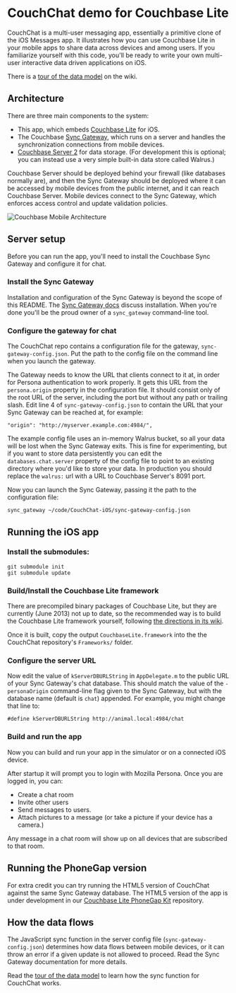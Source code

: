 # CouchChat demo for Couchbase Lite

CouchChat is a multi-user messaging app, essentially a primitive clone of the iOS Messages app. It illustrates how you can use Couchbase Lite in your mobile apps to share data across devices and among users. If you familiarize yourself with this code, you'll be ready to write your own multi-user interactive data driven applications on iOS.

There is a [tour of the data model](https://github.com/couchbaselabs/CouchChat-iOS/wiki/Chat-App-Data-Model) on the wiki.

## Architecture

There are three main components to the system:

* This app, which embeds [Couchbase Lite](https://github.com/couchbase/couchbase-lite-ios) for iOS.
* The Couchbase [Sync Gateway](https://github.com/couchbase/sync_gateway), which runs on a server and handles the synchronization connections from mobile devices.
* [Couchbase Server 2](http://www.couchbase.com/download) for data storage. (For development this is optional; you can instead use a very simple built-in data store called Walrus.)

Couchbase Server should be deployed behind your firewall (like databases normally are), and then the Sync Gateway should be deployed where it can be accessed by mobile devices from the public internet, and it can reach Couchbase Server. Mobile devices connect to the Sync Gateway, which enforces access control and update validation policies.

![Couchbase Mobile Architecture](http://jchris.ic.ht/files/slides/mobile-arch.png)

## Server setup

Before you can run the app, you'll need to install the Couchbase Sync Gateway and configure it for chat.

### Install the Sync Gateway

Installation and configuration of the Sync Gateway is beyond the scope of this README. The [Sync Gateway docs](https://github.com/couchbaselabs/sync_gateway) discuss installation. When you're done you'll be the proud owner of a `sync_gateway` command-line tool.

### Configure the gateway for chat

The CouchChat repo contains a configuration file for the gateway, `sync-gateway-config.json`. Put the path to the config file on the command line when you launch the gateway.

The Gateway needs to know the URL that clients connect to it at, in order for Persona authentication to work properly. It gets this URL from the `persona.origin` property in the configuration file. It should consist only of the root URL of the server, including the port but without any path or trailing slash. Edit line 4 of `sync-gateway-config.json` to contain the URL that your Sync Gateway can be reached at, for example:

    "origin": "http://myserver.example.com:4984/",

The example config file uses an in-memory Walrus bucket, so all your data will be lost when the Sync Gateway exits. This is fine for experimenting, but if you want to store data persistently you can edit the `databases.chat.server` property of the config file to point to an existing directory where you'd like to store your data. In production you should replace the `walrus:` url with a URL to Couchbase Server's 8091 port.

Now you can launch the Sync Gateway, passing it the path to the configuration file:

    sync_gateway ~/code/CouchChat-iOS/sync-gateway-config.json

## Running the iOS app

### Install the submodules:

    git submodule init
    git submodule update

### Build/Install the Couchbase Lite framework

There are precompiled binary packages of Couchbase Lite, but they are currently (June 2013) not up to date, so the recommended way is to build the Couchbase Lite framework yourself, following [the directions in its wiki](https://github.com/couchbase/couchbase-lite-ios/wiki/Building-Couchbase-Lite#building-the-framework).

Once it is built, copy the output `CouchbaseLite.framework` into the the CouchChat repository's `Frameworks/` folder.

### Configure the server URL

Now edit the value of `kServerDBURLString` in `AppDelegate.m` to the public URL of your Sync Gateway's chat database. This should match the value of the `-personaOrigin` command-line flag given to the Sync Gateway, but with the database name (default is `chat`) appended. For example, you might change that line to:

    #define kServerDBURLString http://animal.local:4984/chat

### Build and run the app

Now you can build and run your app in the simulator or on a connected iOS device. 

After startup it will prompt you to login with Mozilla Persona. Once you are logged in, you can:

* Create a chat room
* Invite other users
* Send messages to users. 
* Attach pictures to a message (or take a picture if your device has a camera.) 

Any message in a chat room will show up on all devices that are subscribed to that room.

## Running the PhoneGap version

For extra credit you can try running the HTML5 version of CouchChat against the same Sync Gateway database. The HTML5 version of the app is under development in our [Couchbase Lite PhoneGap Kit](https://github.com/couchbaselabs/Couchbase-Lite-PhoneGap-Kit) repository.

## How the data flows

The JavaScript sync function in the server config file (`sync-gateway-config.json`) determines how data flows between mobile devices, or it can throw an error if a given update is not allowed to proceed. Read the Sync Gateway documentation for more details.

Read the [tour of the data model](https://github.com/couchbaselabs/CouchChat-iOS/wiki/Chat-App-Data-Model) to learn how the sync function for CouchChat works.


